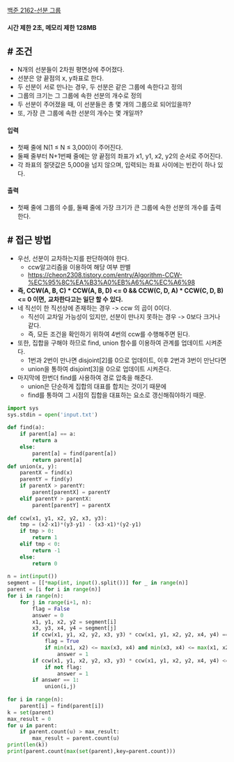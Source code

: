
[백준 2162-선분 그룹](https://www.acmicpc.net/problem/2162)

#### 시간 제한 2초, 메모리 제한 128MB

## # 조건

- N개의 선분들이 2차원 평면상에 주어졌다.
- 선분은 양 끝점의 x, y좌표로 한다.
- 두 선분이 서로 만나는 경우, 두 선분은 같은 그룹에 속한다고 정의
- 그룹의 크기는 그 그룹에 속한 선분의 개수로 정의
- 두 선분이 주어졌을 때, 이 선분들은 총 몇 개의 그룹으로 되어있을까?
- 또, 가장 큰 그룹에 속한 선분의 개수는 몇 개일까?


#### 입력
- 첫째 줄에 N(1 ≤ N ≤ 3,000)이 주어진다. 
- 둘째 줄부터 N+1번째 줄에는 양 끝점의 좌표가 x1, y1, x2, y2의 순서로 주어진다. 
- 각 좌표의 절댓값은 5,000을 넘지 않으며, 입력되는 좌표 사이에는 빈칸이 하나 있다.


#### 출력
- 첫째 줄에 그룹의 수를, 둘째 줄에 가장 크기가 큰 그룹에 속한 선분의 개수를 출력한다.



## # 접근 방법

- 우선, 선분이 교차하는지를 판단하여야 한다.
	- ccw알고리즘을 이용하여 해당 여부 판별
	- https://cheon2308.tistory.com/entry/Algorithm-CCW-%EC%95%8C%EA%B3%A0%EB%A6%AC%EC%A6%98
- **즉, CCW(A, B, C) * CCW(A, B, D) <= 0 && CCW(C, D, A) * CCW(C, D, B) <= 0 이면,** **교차한다고는 일단 할 수 있다.**
- 네 직선이 한 직선상에 존재하는 경우 -> ccw 의 곱이 0이다.
	- 직선이 교차일 가능성이 있지만, 선분이 만나지 못하는 경우 -> 0보다 크거나 같다.
	- 즉, 모든 조건을 확인하기 위하여 4번의 ccw를 수행해주면 된다.
- 또한, 집합을 구해야 하므로 find, union 함수를 이용하여 관계를 업데이트 시켜준다.
	- 1번과 2번이 만나면 disjoint[2]를 0으로 업데이트, 이후 2번과 3번이 만난다면
	- union을 통하여 disjoint[3]을 0으로 업데이트 시켜준다.
- 마지막에 한번더 find를 사용하여 경로 압축을 해준다.
	- union은 단순하게 집합의 대표를 합치는 것이기 때문에
	- find를 통하여 그 시점의 집합을 대표하는 요소로 갱신해줘야하기 때문.

```python
import sys  
sys.stdin = open('input.txt')  
  
def find(a):  
    if parent[a] == a:  
        return a  
    else:  
        parent[a] = find(parent[a])  
        return parent[a]  
def union(x, y):  
    parentX = find(x)  
    parentY = find(y)  
    if parentX > parentY:  
        parent[parentX] = parentY  
    elif parentY > parentX:  
        parent[parentY] = parentX  
  
def ccw(x1, y1, x2, y2, x3, y3):  
    tmp = (x2-x1)*(y3-y1) - (x3-x1)*(y2-y1)  
    if tmp > 0:  
        return 1  
    elif tmp < 0:  
        return -1  
    else:  
        return 0  
  
n = int(input())  
segment = [[*map(int, input().split())] for _ in range(n)]  
parent = [i for i in range(n)]  
for i in range(n):  
    for j in range(i+1, n):  
        flag = False  
        answer = 0  
        x1, y1, x2, y2 = segment[i]  
        x3, y3, x4, y4 = segment[j]  
        if ccw(x1, y1, x2, y2, x3, y3) * ccw(x1, y1, x2, y2, x4, y4) == 0 and ccw(x3, y3, x4, y4, x1, y1) * ccw(x3, y3, x4, y4,x2, y2) == 0:  
            flag = True  
            if min(x1, x2) <= max(x3, x4) and min(x3, x4) <= max(x1, x2) and min(y1, y2) <= max(y3, y4) and min(y3, y4) <= max(y1, y2):  
                answer = 1  
        if ccw(x1, y1, x2, y2, x3, y3) * ccw(x1, y1, x2, y2, x4, y4) <= 0 and ccw(x3, y3, x4, y4, x1, y1) * ccw(x3, y3,x4, y4, x2, y2) <= 0:  
            if not flag:  
                answer = 1  
        if answer == 1:  
            union(i,j)  
  
for i in range(n):  
    parent[i] = find(parent[i])  
k = set(parent)  
max_result = 0  
for u in parent:  
    if parent.count(u) > max_result:  
        max_result = parent.count(u)  
print(len(k))  
print(parent.count(max(set(parent),key=parent.count)))
```